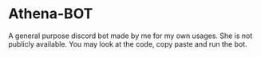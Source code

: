 # Athena-BOT
A general purpose discord bot made by me for my own usages. She is not publicly available. You may look at the code, copy paste and run the bot.
